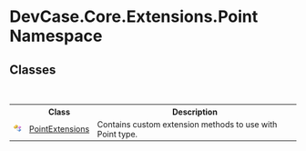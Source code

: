 # DevCase.Core.Extensions.Point Namespace
 




## Classes
&nbsp;<table><tr><th></th><th>Class</th><th>Description</th></tr><tr><td>![Public class](media/pubclass.gif "Public class")</td><td><a href="T_DevCase_Core_Extensions_Point_PointExtensions">PointExtensions</a></td><td>
Contains custom extension methods to use with Point type.</td></tr></table>&nbsp;
